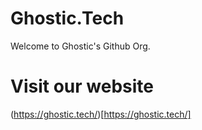# Ghostic.Tech
Welcome to Ghostic's Github Org.

# Visit our website
(https://ghostic.tech/)[https://ghostic.tech/]
